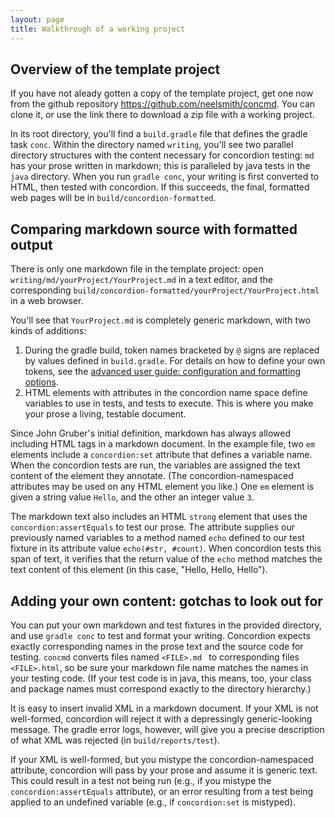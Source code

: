 ```yaml
---
layout: page
title: Walkthrough of a working project
---
```



## Overview of the template project ##

If you have not aleady gotten a copy of the template project, get one now from the github repository <https://github.com/neelsmith/concmd>.  You can clone it, or use the link there to download a zip file with a working project.

In its root directory, you'll find a `build.gradle` file that defines the gradle task `conc`.   Within the directory named `writing`, you'll see two parallel directory structures with the  content necessary for concordion testing:  `md` has your prose written in markdown; this is paralleled by java tests in the `java` directory.  When you run `gradle conc`, your writing is first converted to HTML, then tested with concordion.  If this succeeds, the final, formatted web pages will be in `build/concordion-formatted`.



## Comparing markdown source with formatted output

There is only one markdown file in the template project: open `writing/md/yourProject/YourProject.md` in a text editor, and the corresponding `build/concordion-formatted/yourProject/YourProject.html` in a web browser.

You'll see that `YourProject.md` is completely generic markdown, with two kinds of additions:

1. During the gradle build, token names bracketed by `@` signs are replaced by values defined in `build.gradle`.  For details on how to define your own tokens, see the [advanced user guide: configuration and formatting options](../advanced).
2. HTML elements with attributes in the concordion name space define variables to use in tests, and tests to execute.  This is where you make your prose a living, testable document.


Since John Gruber's initial definition, markdown has always allowed including HTML tags in a markdown document.  In the example file, two `em` elements include a `concordion:set` attribute that defines a variable name.  When the concordion tests are run, the variables are assigned the text content of the element they annotate.  (The concordion-namespaced attributes may be used on any HTML element you like.) One `em` element is given a string value `Hello`, and the other an integer value `3`.

The markdown text also includes an HTML `strong` element that uses  the `concordion:assertEquals` to test our prose.  The attribute supplies our previously named variables to a method named `echo` defined to our test fixture in its attribute value `echo(#str, #count)`.  When concordion tests this span of text, it verifies that the return value of the `echo` method matches the text content of this element (in this case, "Hello, Hello, Hello").





## Adding your own content: gotchas to look out for ##

You can put your own markdown and test fixtures in the provided directory, and use `gradle conc` to test and format your writing.  Concordion expects exactly corresponding names in the prose text and the source code for testing.  `concmd` converts files named `<FILE>.md ` to corresponding files `<FILE>.html`, so be sure your markdown file name matches the names in your testing code.  (If your test code is in java, this means, too, your class and package names must correspond exactly to the directory hierarchy.)

It is easy to insert invalid XML in a markdown document.  If your XML is not well-formed, concordion will reject it with a depressingly generic-looking message.  The gradle error logs, however, will give you a precise description of what XML was rejected (in `build/reports/test`).

If your XML is well-formed, but you mistype the concordion-namespaced attribute, concordion will pass by your prose and assume it is generic text.   This could result in a test not being run (e.g., if you mistype the `concordion:assertEquals` attribute), or an error resulting from a test being applied to an undefined variable (e.g., if  `concordion:set` is mistyped).





